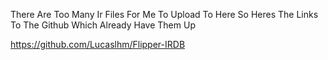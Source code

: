 There Are Too Many Ir Files For Me To Upload To Here So Heres The Links To The Github Which Already Have Them Up

https://github.com/Lucaslhm/Flipper-IRDB

